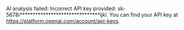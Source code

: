 AI analysis failed: Incorrect API key provided: sk-5678i*******************************ijkl. You can find your API key at https://platform.openai.com/account/api-keys.